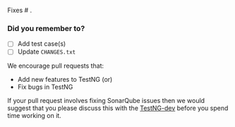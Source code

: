 Fixes # .

### Did you remember to?

- [ ] Add test case(s)
- [ ] Update `CHANGES.txt`

We encourage pull requests that:

* Add new features to TestNG (or)
* Fix bugs in TestNG

If your pull request involves fixing SonarQube issues then we would suggest that you please discuss this with the 
[TestNG-dev](https://groups.google.com/forum/#!forum/testng-dev) before you spend time working on it.

